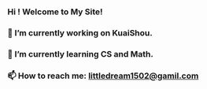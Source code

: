 ### Hi ! Welcome to My Site!
### 🔭 I’m currently working on KuaiShou.
### 🌱 I’m currently learning CS and Math.
### 📫 How to reach me: littledream1502@gamil.com

<!--
**553899811/553899811** is a ✨ _special_ ✨ repository because its `README.md` (this file) appears on your GitHub profile.

Here are some ideas to get you started:

- 🔭 I’m currently working on ...
- 🌱 I’m currently learning ...
- 👯 I’m looking to collaborate on ...
- 🤔 I’m looking for help with ...
- 💬 Ask me about ...
- 📫 How to reach me: ...
- 😄 Pronouns: ...
- ⚡ Fun fact: ...
-->

